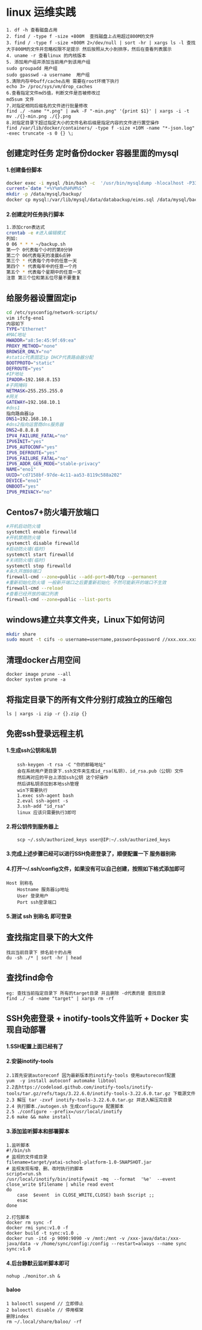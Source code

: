 # linux 运维实践
```
1. df -h 查看磁盘占用
2. find / -type f -size +800M  查找磁盘上占用超过800M的文件
3. find / -type f -size +800M 2>/dev/null | sort -hr | xargs ls -l 查找大于800M的文件并忽略权限不足提示 然后按照从大小到排序，然后在查看列表展示
4. uname -r 查看linux 的内核版本
5. 添加用户组并添加当前用户到该用户组
sudo groupadd 用户组
sudo gpasswd -a username  用户组
5.清除内存中buff/cache占用 需要在root环境下执行
echo 3> /proc/sys/vm/drop_caches
6.查看指定文件md5值，判断文件是否被修改过
md5sum 文件
7.对指定相同后缀名的文件进行批量修改
find ./ -name "*.png" | awk -F "-min.png" '{print $1}' | xargs -i -t mv ./{}-min.png ./{}.png
8.对指定目录下超过指定大小的文件名称后缀是指定内容的文件进行置空操作
find /var/lib/docker/containers/ -type f -size +10M -name "*-json.log" -exec truncate -s 0 {} \;

```

## 创建定时任务 定时备份docker 容器里面的mysql
#### 1.创建备份脚本
```sh
docker exec -i mysql /bin/bash -c  '/usr/bin/mysqldump -hlocalhost -P3306 -uroot -pwindao2021  --databases eims --comments --compact --lock-tables > /var/lib/mysql/data/databackup/eims.sql'
current=`date "+%Y%m%d%H%M%S"`
mkdir -p /data/mysql/backup/
docker cp mysql:/var/lib/mysql/data/databackup/eims.sql /data/mysql/backup/$current.sql
```
#### 2.创建定时任务执行脚本
```sh
1.添加cron表达式
crontab -e #进入编辑模式
列如:
0 06 * * * ~/backup.sh  
第一个 0代表每个小时的第0分钟
第二个 06代表每天的凌晨6点钟
第三个 * 代表每个月中的任意一天
第四个 * 代表每年中的任意一个月
第五个 * 代表每个星期中的任意一天
注意 第三个位和第五位尽量不要重复
```
## 给服务器设置固定ip
```sh
cd /etc/sysconfig/network-scripts/
vim ifcfg-eno1
内容如下
TYPE="Ethernet"
#MAC地址
HWADDR="a8:5e:45:9f:69:ea"
PROXY_METHOD="none"
BROWSER_ONLY="no"
#static代表固定ip DHCP代表路由器分配
BOOTPROTO="static"
DEFROUTE="yes"
#IP地址
IPADDR=192.168.8.153
#子网掩码
NETMASK=255.255.255.0
#网关
GATEWAY=192.168.10.1
#dns1 
指向路由器ip        
DNS1=192.168.10.1
#dns2指向运营商dns服务器
DNS2=8.8.8.8
IPV4_FAILURE_FATAL="no"
IPV6INIT="yes"
IPV6_AUTOCONF="yes"
IPV6_DEFROUTE="yes"
IPV6_FAILURE_FATAL="no"
IPV6_ADDR_GEN_MODE="stable-privacy"
NAME="eno1"
UUID="cd7158bf-97de-4c11-aa53-8119c588a202"
DEVICE="eno1"
ONBOOT="yes"
IPV6_PRIVACY="no"
```
## Centos7+防火墙开放端口
```sh
#开机启动防火墙
systemctl enable firewalld
#开机禁用防火墙
systemctl disable firewalld
#启动防火墙(临时)
systemctl start firewalld
#关闭防火墙(临时)
systemctl stop firewalld
#永久开放80端口
firewall-cmd --zone=public --add-port=80/tcp --permanent  
#重新初始化防火墙 一般新开端口之后要重新初始化 不然可能新开的端口不生效
firewall-cmd --reload
#查看已经开放的端口列表
firewall-cmd --zone=public --list-ports
```
## windows建立共享文件夹，Linux下如何访问
```sh
mkdir share
sudo mount -t cifs -o username=username,password=password //xxx.xxx.xxx.xxx/share ./share
```

## 清理docker占用空间
```shell
docker image prune --all
docker system prune -a
```

## 将指定目录下的所有文件分别打成独立的压缩包
```
ls | xargs -i zip -r {}.zip {}
```

## 免密ssh登录远程主机

#### 1.生成ssh公钥和私钥
```
	ssh-keygen -t rsa -C "你的邮箱地址"
	会在系统用户更目录下.ssh文件夹生成id_rsa(私钥)、id_rsa.pub（公钥）文件
	然后再对应的平台上添加ssh公钥 这个好操作
	然后讲私钥添加到本地ssh管理
	win下需要执行
	1.exec ssh-agent bash
	2.eval ssh-agent -s
	3.ssh-add "id_rsa"
	linux 应该只需要执行3即可
```
#### 2.将公钥传到服务器上
```
	scp ~/.ssh/authorized_keys user@IP:~/.ssh/authorized_keys
```
#### 3.完成上述步骤已经可以进行SSH免密登录了，顺便配置一下 服务器别称
#### 4.打开～/.ssh/config文件，如果没有可以自己创建，按照如下格式添加即可
```
Host 别称名
    Hostname 服务器ip地址
    User 登录用户
    Port ssh登录端口
```
#### 5.测试  ssh 别称名  即可登录

## 查找指定目录下的大文件
```
找出当前目录下 排名前十的占用
du -sh ./* | sort -hr | head
```

##  查找find命令
```
eg: 查找当前指定目录下 所有的target目录 并且删除 -d代表的是 查找目录
find ./ -d -name "target" | xargs rm -rf
```

## SSH免密登录 + inotify-tools文件监听 + Docker 实现自动部署
#### 1.SSH配置上面已经有了
#### 2.安装inotify-tools
```
2.1首先安装autoreconf 因为最新版本的inotify-tools 使用autoreconf配置
yum  -y install autoconf automake libtool
2.2去https://codeload.github.com/inotify-tools/inotify-tools/tar.gz/refs/tags/3.22.6.0/inotify-tools-3.22.6.0.tar.gz 下载源文件
2.3 解压 tar -zxvf inotify-tools-3.22.6.0.tar.gz 并进入解压完目录
2.4 执行脚本./autogen.sh 生成configure 配置脚本
2.5 ./configure --prefix=/usr/local/inotify
2.6 make && make install
```
#### 3.添加监听脚本和部署脚本
```
1.监听脚本
#!/bin/sh  
# 监视的文件或目录  
filename=target/yatai-school-platform-1.0-SNAPSHOT.jar  
# 监视发现有增、删、改时执行的脚本  
script=run.sh  
/usr/local/inotify/bin/inotifywait -mq  --format  '%e'  --event close_write $filename | while read event  
do  
	case  $event  in CLOSE_WRITE,CLOSE) bash $script ;;  
	esac  
done

2.打包脚本
docker rm sync -f  
docker rmi sync:v1.0 -f  
docker build -t sync:v1.0 .  
docker run -itd -p 9090:9090 -v /mnt:/mnt -v /xxx-java/data:/xxx-java/data -v /home/sync/config:/config --restart=always --name sync sync:v1.0
```
#### 4.后台静默云监听脚本即可
```
nohup ./monitor.sh &
```

#### baloo
```
1 balooctl suspend // 立即停止
2 balooctl disable // 停用框架
删除index
rm ~/.local/share/baloo/ -rf
```
<!--stackedit_data:
eyJoaXN0b3J5IjpbLTIwODU3OTk2NTcsMTIxMDk5Mzk2MywtOD
U1NjQ3ODg4LDE0Nzc1MTkzOTAsLTE1NDg1NjY5ODYsNDgzOTk4
ODQwLDEyMDUwMjQyODIsNTE1MDY5ODIsNTQ1MzYwMjcyLDQ2Nz
g4Njk5OV19
-->